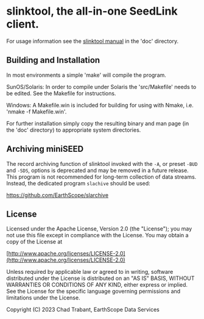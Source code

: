 
# slinktool, the all-in-one SeedLink client.

For usage information see the [slinktool manual](doc/slinktool.md)
in the 'doc' directory.

## Building and Installation

In most environments a simple 'make' will compile the program.

SunOS/Solaris:
In order to compile under Solaris the 'src/Makefile' needs to be edited.
See the Makefile for instructions.

Windows:
A Makefile.win is included for building for using with Nmake, i.e.
'nmake -f Makefile.win'.

For further installation simply copy the resulting binary and man page
(in the 'doc' directory) to appropriate system directories.

## Archiving miniSEED

The record archiving function of slinktool invoked with the `-A`, or 
preset `-BUD` and `-SDS`, options is deprecated and may be removed in a
future release.  This program is not recommended for long-term collection
of data streams.  Instead, the dedicated program `slachive` should
be used:

https://github.com/EarthScope/slarchive

## License

Licensed under the Apache License, Version 2.0 (the "License");
you may not use this file except in compliance with the License.
You may obtain a copy of the License at

[http://www.apache.org/licenses/LICENSE-2.0](http://www.apache.org/licenses/LICENSE-2.0)

Unless required by applicable law or agreed to in writing, software
distributed under the License is distributed on an "AS IS" BASIS,
WITHOUT WARRANTIES OR CONDITIONS OF ANY KIND, either express or implied.
See the License for the specific language governing permissions and
limitations under the License.

Copyright (C) 2023 Chad Trabant, EarthScope Data Services
